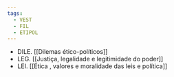 ```yaml
---
tags:
  - VEST
  - FIL
  - ETIPOL
---
```

  - DILE. [[Dilemas ético-políticos]]
  - LEG. [[Justiça, legalidade e legitimidade do poder]]
  - LEI. [[Ética , valores e moralidade das leis e política]]